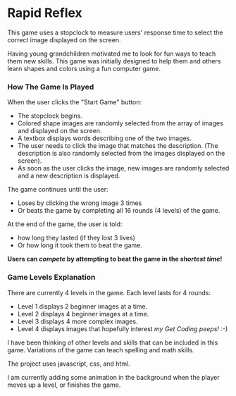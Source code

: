 # Rapid Reflex

This game uses a stopclock to measure users' response time to select the correct image displayed on the screen.

Having young grandchildren motivated me to look for fun ways to teach them new skills. This game was initially designed to help them and others learn shapes and colors using a fun computer game.

### How The Game Is Played
When the user clicks the "Start Game" button:
-  The stopclock begins.
-  Colored shape images are randomly selected from the array of images and displayed on the screen.
-  A textbox displays words describing one of the two images.
-  The user needs to click the image that matches the description. (The description is also randomly selected from the images displayed on the screen).
-  As soon as the user clicks the image, new images are randomly selected and a new description is displayed.

The game continues until the user:
-  Loses by clicking the wrong image 3 times
-  Or beats the game by completing all 16 rounds (4 levels) of the game. 

At the end of the game, the user is told:
-  how long they lasted (if they lost 3 lives)
-  Or how long it took them to beat the game.
  
**Users can _compete_ by attempting to beat the game in the _shortest time_!** 

### Game Levels Explanation
There are currently 4 levels in the game. Each level lasts for 4 rounds:
-  Level 1 displays 2 beginner images at a time.
-  Level 2 displays 4 beginner images at a time.
-  Level 3 displays 4 more complex images.
-  Level 4 displays images that hopefully interest _my Get Coding peeps!_ :-) 

I have been thinking of other levels and skills that can be included in this game. Variations of the game can teach spelling and math skills.

The project uses javascript, css, and html. 

I am currently adding some animation in the background when the player moves up a level, or finishes the game.
